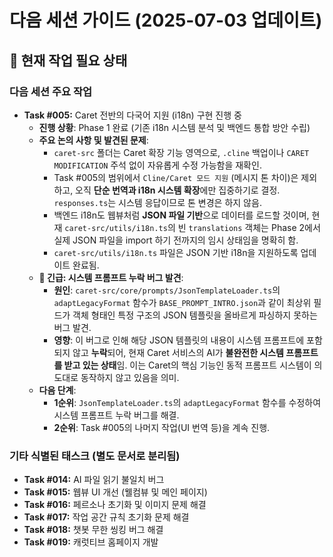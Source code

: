 # 다음 세션 가이드 (2025-07-03 업데이트)

## 🎉 현재 작업 필요 상태

### 다음 세션 주요 작업
- **Task #005:** Caret 전반의 다국어 지원 (i18n) 구현 진행 중
  - **진행 상황**: Phase 1 완료 (기존 i18n 시스템 분석 및 백엔드 통합 방안 수립)
  - **주요 논의 사항 및 발견된 문제**:
    - `caret-src` 폴더는 Caret 확장 기능 영역으로, `.cline` 백업이나 `CARET MODIFICATION` 주석 없이 자유롭게 수정 가능함을 재확인.
    - Task #005의 범위에서 `Cline/Caret 모드 지원` (메시지 톤 차이)은 제외하고, 오직 **단순 번역과 i18n 시스템 확장**에만 집중하기로 결정. `responses.ts`는 시스템 응답이므로 톤 변경은 하지 않음.
    - 백엔드 i18n도 웹뷰처럼 **JSON 파일 기반**으로 데이터를 로드할 것이며, 현재 `caret-src/utils/i18n.ts`의 빈 `translations` 객체는 Phase 2에서 실제 JSON 파일을 import 하기 전까지의 임시 상태임을 명확히 함.
    - `caret-src/utils/i18n.ts` 파일은 JSON 기반 i18n을 지원하도록 업데이트 완료됨.
  - **🚨 긴급: 시스템 프롬프트 누락 버그 발견**:
    - **원인**: `caret-src/core/prompts/JsonTemplateLoader.ts`의 `adaptLegacyFormat` 함수가 `BASE_PROMPT_INTRO.json`과 같이 최상위 필드가 객체 형태인 특정 구조의 JSON 템플릿을 올바르게 파싱하지 못하는 버그 발견.
    - **영향**: 이 버그로 인해 해당 JSON 템플릿의 내용이 시스템 프롬프트에 포함되지 않고 **누락**되어, 현재 Caret 서비스의 AI가 **불완전한 시스템 프롬프트를 받고 있는 상태**임. 이는 Caret의 핵심 기능인 동적 프롬프트 시스템이 의도대로 동작하지 않고 있음을 의미.
  - **다음 단계**:
    - **1순위**: `JsonTemplateLoader.ts`의 `adaptLegacyFormat` 함수를 수정하여 시스템 프롬프트 누락 버그를 해결.
    - **2순위**: Task #005의 나머지 작업(UI 번역 등)을 계속 진행.

### 기타 식별된 태스크 (별도 문서로 분리됨)
- **Task #014:** AI 파일 읽기 불일치 버그
- **Task #015:** 웹뷰 UI 개선 (웰컴뷰 및 메인 페이지)
- **Task #016:** 페르소나 초기화 및 이미지 문제 해결
- **Task #017:** 작업 공간 규칙 초기화 문제 해결
- **Task #018:** 챗봇 무한 씽킹 버그 해결
- **Task #019:** 캐럿티브 홈페이지 개발
